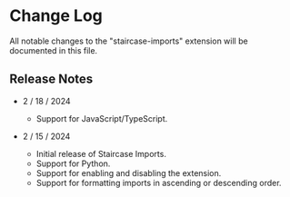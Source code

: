 # Change Log

All notable changes to the "staircase-imports" extension will be documented in this file.

## Release Notes
- 2 / 18 / 2024
    - Support for JavaScript/TypeScript.

- 2 / 15 / 2024
    - Initial release of Staircase Imports.
    - Support for Python.
    - Support for enabling and disabling the extension.
    - Support for formatting imports in ascending or descending order.